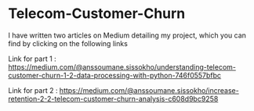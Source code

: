 # Telecom-Customer-Churn
I have written two articles on Medium detailing my project, which you can find by clicking on the following links

Link for part 1 : https://medium.com/@anssoumane.sissokho/understanding-telecom-customer-churn-1-2-data-processing-with-python-746f0557bfbc

Link for part 2 : https://medium.com/@anssoumane.sissokho/increase-retention-2-2-telecom-customer-churn-analysis-c608d9bc9258
